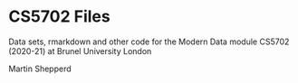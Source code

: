 # CS5702 Files
Data sets, rmarkdown and other code for the Modern Data module CS5702 (2020-21) at Brunel University London

Martin Shepperd
